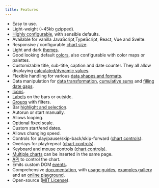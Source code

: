 ```yaml
---
title: Features
---
```


- Easy to use.
- Light-weight (~45kb gzipped).
- [Highly configurable](./documentation/options.md), with sensible defaults.
- Available for vanilla JavaScript,TypeScript, React, Vue and Svelte.
- Responsive / configurable [chart size](./guides/chart-size.md).
- Light and dark [themes](./guides/themes-styles.md).
- Good looking default [colors](./guides/colors.md), also configurable with color maps or palettes.
- Customizable title, sub-title, caption and date counter. They all allow displaying [calculated/dynamic values](./guides/dynamic-values.md).
- Flexible handling for various [data shapes and formats](./documentation/data.md).
- Data manipulation for [data transformation](./documentation/options.md#datatransform), [cumulative sums](./documentation/data.md#cumulative-sum) and [filling date gaps](./documentation/data.md#filling-gaps-in-data).
- [Icons](./guides/icons.md).
- [Labels](./guides/labels.md) on the bars or outside.
- [Groups](./guides/groups.md) with filters.
- Bar [highlight and selection](./guides/highlight-select.md).
- Autorun or start manually.
- Allows looping.
- Optional fixed scale.
- Custom start/end dates.
- Allows changing speed.
- Controls for play/pause/skip-back/skip-forward ([chart controls](./guides/chart-controls.md)).
- Overlays for play/repeat ([chart controls](./guides/chart-controls.md)).
- Keyboard and mouse controls ([chart controls](./guides/chart-controls.md)).
- [Multiple charts](./guides/multiple-charts.md) can be inserted in the same page.
- [API](./documentation/api.md) to control the chart.
- Emits custom DOM [events](./documentation/events.md).
- Comprehensive [documentation](./category/documentation/), with [usage guides](./category/guides/), [examples gallery](./category/gallery/) and an [online playground](./playground).
- Open-source ([MIT License](./license.md)).
